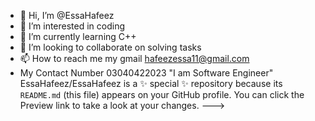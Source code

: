 - 👋 Hi, I’m @EssaHafeez
- 👀 I’m interested  in coding
- 🌱 I’m currently learning  C++
- 💞️ I’m looking to collaborate on solving tasks
- 📫 How to reach me my gmail hafeezessa11@gmail.com
- My Contact Number 03040422023
"I am Software Engineer"
EssaHafeez/EssaHafeez is a ✨ special ✨ repository because its `README.md` (this file) appears on your GitHub profile.
You can click the Preview link to take a look at your changes.
--->

